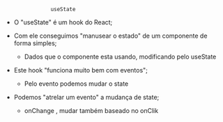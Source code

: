                    useState

- O "useState" é um hook do React;

- Com ele conseguimos "manusear o estado" de um componente de forma simples;
    - Dados que o componente esta usando, modificando pelo useState

- Este hook "funciona muito bem com eventos";
    - Pelo evento podemos mudar o state

- Podemos "atrelar um evento" a mudança de state;
    - onChange , mudar também baseado no onClik
